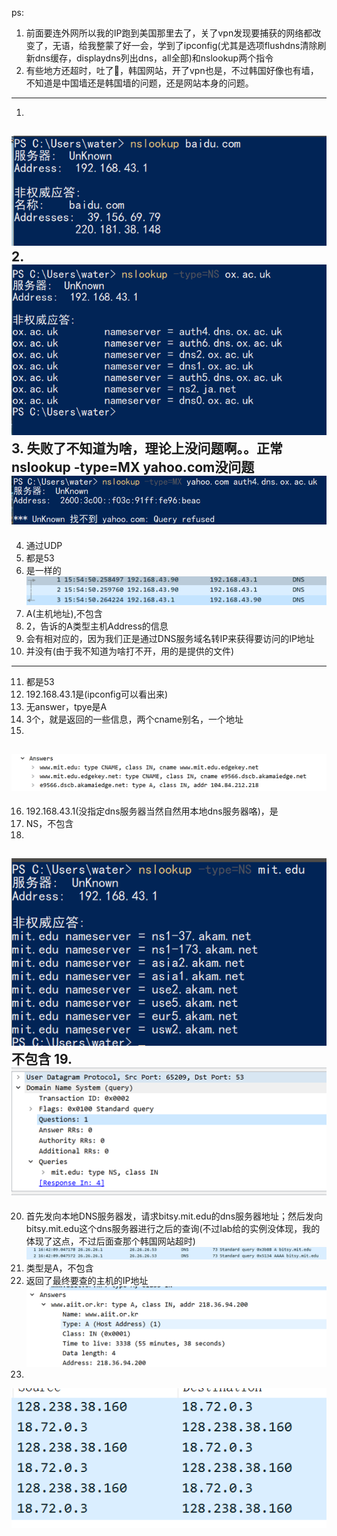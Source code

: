 ps: 
1. 前面要连外网所以我的IP跑到美国那里去了，关了vpn发现要捕获的网络都改变了，无语，给我整蒙了好一会，学到了ipconfig(尤其是选项flushdns清除刷新dns缓存，displaydns列出dns，all全部)和nslookup两个指令
2. 有些地方还超时，吐了🤮，韩国网站，开了vpn也是，不过韩国好像也有墙，不知道是中国墙还是韩国墙的问题，还是网站本身的问题。
---
1. 
![IMG](../IMG/1.png)<br>
2. 
![IMG](../IMG/2.png)<br>
3. 失败了不知道为啥，理论上没问题啊。。正常nslookup -type=MX yahoo.com没问题
![IMG](../IMG/3.png)
---
4. 通过UDP
5. 都是53
6. 是一样的
![IMG](../IMG/4.png)
7. A(主机地址),不包含
8. 2，告诉的A类型主机Address的信息
9. 会有相对应的，因为我们正是通过DNS服务域名转IP来获得要访问的IP地址
10. 并没有(由于我不知道为啥打不开，用的是提供的文件)
---
11. 都是53
12. 192.168.43.1是(ipconfig可以看出来)
13. 无answer，tpye是A
14. 3个，就是返回的一些信息，两个cname别名，一个地址
15. 
![IMG](../IMG/5.png)
---
16. 192.168.43.1(没指定dns服务器当然自然用本地dns服务器咯)，是
17. NS，不包含
18. 
![IMG](../IMG/7.png)
不包含
19. 
![IMG](../IMG/8.png)
---
20. 首先发向本地DNS服务器发，请求bitsy.mit.edu的dns服务器地址；然后发向bitsy.mit.edu这个dns服务器进行之后的查询(不过lab给的实例没体现，我的体现了这点，不过后面查那个韩国网站超时)
![IMG](../IMG/11.png)
21. 类型是A，不包含
22. 返回了最终要查的主机的IP地址
![IMG](../IMG/10.png)
23. 
![IMG](../IMG/9.png)
